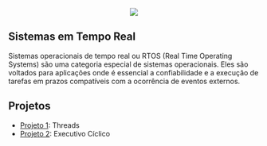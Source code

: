 
<p align="center">
        <img src="https://static.wixstatic.com/media/36e022_d2cf50e031714daebf35a76a27d97ab5~mv2.png/v1/fill/w_980,h_551,al_c,q_90,usm_0.66_1.00_0.01,enc_auto/36e022_d2cf50e031714daebf35a76a27d97ab5~mv2.png"
             ">
    </a>
</p>

## Sistemas em Tempo Real

Sistemas operacionais de tempo real ou RTOS (Real Time Operating Systems) são uma categoria especial de sistemas operacionais. Eles são voltados para aplicações onde é essencial a confiabilidade e a execução de tarefas em prazos compatíveis com a ocorrência de eventos externos.

## Projetos

- [Projeto 1](https://github.com/NibiruFT/Sistemas-em-Tempo-Real/tree/main/Projeto%201): Threads
- [Projeto 2](https://github.com/NibiruFT/Sistemas-em-Tempo-Real/tree/main/Projeto%202): Executivo Cíclico

